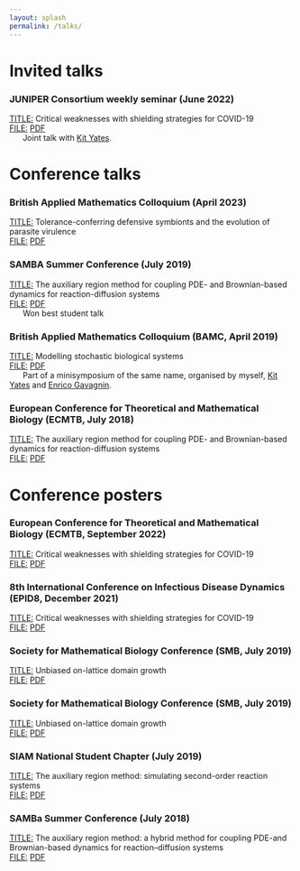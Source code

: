```yaml
---
layout: splash
permalink: /talks/
---
```


<h1>Invited talks</h1>

<h3>JUNIPER Consortium weekly seminar (June 2022)</h3>
<p><u>TITLE:</u> Critical weaknesses with shielding strategies for COVID-19<br/>
<u>FILE:</u> <a href="{% link assets/files/Juniper_presentation_Yates_Smith_22.pdf %}">PDF</a><br/>
&nbsp; &nbsp; &nbsp; Joint talk with <a href="https://kityates.com">Kit Yates</a>.

<h1>Conference talks</h1>

<h3>British Applied Mathematics Colloquium (April 2023)</h3>
<p><u>TITLE:</u> Tolerance-conferring defensive symbionts and the evolution of parasite virulence<br/>
<u>FILE:</u> <a href="{% link assets/files/BAMC_2023_final.pdf %}">PDF</a><br/>


<h3>SAMBA Summer Conference (July 2019)</h3>
<p><u>TITLE:</u> The auxiliary region method for coupling PDE- and Brownian-based dynamics for reaction-diffusion systems<br/>
<u>FILE:</u> <a href="{% link assets/files/SAMBa_Conference_2019_Final.pdf %}">PDF</a><br/>
&nbsp; &nbsp; &nbsp; Won best student talk<br/>


<h3>British Applied Mathematics Colloquium (BAMC, April 2019)</h3>
<p><u>TITLE:</u> Modelling stochastic biological systems<br/>
<u>FILE:</u> <a href="{% link assets/files/BAMC_Presentation.pdf %}">PDF</a><br/>
&nbsp; &nbsp; &nbsp; Part of a minisymposium of the same name, organised by myself, <a href="https://kityates.com">Kit Yates</a> and <a href="https://enricogavagnin.github.io/">Enrico Gavagnin</a>.<br/>


<h3>European Conference for Theoretical and Mathematical Biology (ECMTB, July 2018)</h3>
<p><u>TITLE:</u> The auxiliary region method for coupling PDE- and Brownian-based dynamics for reaction-diffusion systems<br/>
<u>FILE:</u> <a href="{% link assets/files/ECMTB_Pres_2018.pdf %}">PDF</a><br/>

<h1>Conference posters</h1>


<h3>European Conference for Theoretical and Mathematical Biology (ECMTB, September 2022)</h3>
<p><u>TITLE:</u> Critical weaknesses with shielding strategies for COVID-19<br/>
<u>FILE:</u> <a href="{% link assets/files/Poster_herd_immunity_final.pdf %}">PDF</a><br/>


<h3>8th International Conference on Infectious Disease Dynamics (EPID8, December 2021)</h3>
<p><u>TITLE:</u> Critical weaknesses with shielding strategies for COVID-19<br/>
<u>FILE:</u> <a href="{% link assets/files/Poster_herd_immunity.pdf %}">PDF</a><br/>


<h3>Society for Mathematical Biology Conference (SMB, July 2019)</h3>
<p><u>TITLE:</u> Unbiased on-lattice domain growth<br/>
<u>FILE:</u> <a href="{% link assets/files/Unbiased_poster.pdf %}">PDF</a><br/>


<h3>Society for Mathematical Biology Conference (SMB, July 2019)</h3>
<p><u>TITLE:</u> Unbiased on-lattice domain growth<br/>
<u>FILE:</u> <a href="{% link assets/files/Unbiased_poster.pdf %}">PDF</a><br/>


<h3>SIAM National Student Chapter (July 2019)</h3>
<p><u>TITLE:</u> The auxiliary region method: simulating second-order reaction systems<br/>
<u>FILE:</u> <a href="{% link assets/files/CASmith-poster.pdf %}">PDF</a><br/>


<h3>SAMBa Summer Conference (July 2018)</h3>
<p><u>TITLE:</u> The auxiliary region method: a hybrid method for coupling PDE-and Brownian-based dynamics for reaction–diffusion systems<br/>
<u>FILE:</u> <a href="{% link assets/files/SAMBa_conf_poster.pdf %}">PDF</a><br/>